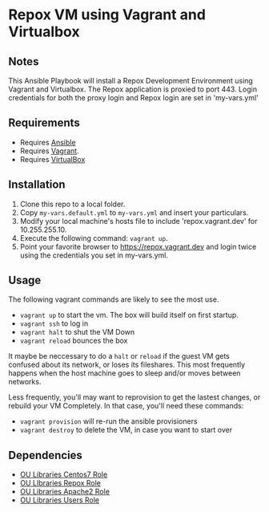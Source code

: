 # Repox VM using Vagrant and Virtualbox

##  Notes

This Ansible Playbook will install a Repox Development Environment using Vagrant and Virtualbox. The Repox application is proxied to port 443. Login credentials for both the proxy login and Repox login are set in 'my-vars.yml'

## Requirements

* Requires [Ansible](http://docs.ansible.com/ansible/intro_installation.html)
* Requires [Vagrant](https://www.vagrantup.com/downloads.html). 
* Requires [VirtualBox](https://www.virtualbox.org/wiki/Downloads)
 

## Installation

1. Clone this repo to a local folder.
2. Copy `my-vars.default.yml` to `my-vars.yml` and insert your particulars.
3. Modify your local machine's hosts file to include 'repox.vagrant.dev' for 10.255.255.10.
4. Execute the following command: `vagrant up`.
5. Point your favorite browser to https://repox.vagrant.dev and login twice using the credentials you set in my-vars.yml.

## Usage 

The following vagrant commands are likely to see the most use. 

* `vagrant up` to start the vm. The box will build itself on first startup. 
* `vagrant ssh` to log in
* `vagrant halt` to shut the VM Down
* `vagrant reload` bounces the box

It maybe be neccessary to do a `halt` or `reload` if the guest VM gets confused about its network, or loses its fileshares. This most frequently happens when the host machine goes to sleep and/or moves between networks.

Less frequently, you'll may want to reprovision to get the lastest changes, or rebuild your VM Completely. In that case, you'll need these commands:

* `vagrant provision` will re-run the ansible provisioners
* `vagrant destroy` to delete the VM, in case you want to start over

## Dependencies

* [OU Libraries Centos7 Role](https://github.com/OULibraries/ansible-role-centos7)
* [OU LIbraries Repox Role](https://github.com/OULibraries/ansible-role-repox)
* [OU Libraries Apache2 Role](https://github.com/OULibraries/ansible-role-apache2)
* [OU Libraries Users Role](https://github.com/OULibraries/ansible-role-users)


